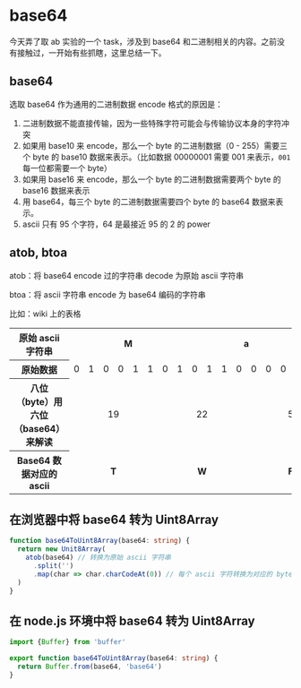 # base64
今天弄了取 ab 实验的一个 task，涉及到 base64 和二进制相关的内容。之前没有接触过，一开始有些抓瞎，这里总结一下。

## base64
选取 base64 作为通用的二进制数据 encode 格式的原因是：
1. 二进制数据不能直接传输，因为一些特殊字符可能会与传输协议本身的字符冲突
2. 如果用 base10 来 encode，那么一个 byte 的二进制数据（0 - 255）需要三个 byte 的 base10 数据来表示。（比如数据 00000001 需要 001 来表示，`001` 每一位都需要一个 byte）
3. 如果用 base16 来 encode，那么一个 byte 的二进制数据需要两个 byte 的 base16 数据来表示
4. 用 base64，每三个 byte 的二进制数据需要四个 byte 的 base64 数据来表示。
5. ascii 只有 95 个字符，64 是最接近 95 的 2 的 power

## atob, btoa

atob：将 base64 encode 过的字符串 decode 为原始 ascii 字符串

btoa：将 ascii 字符串 encode 为 base64 编码的字符串

比如：wiki 上的表格

<table class="wikitable">

<tbody><tr>
<th scope="row">原始 ascii 字符串
</th>
<td colspan="8" style="text-align:center"><b>M</b>
</td>
<td colspan="8" style="text-align:center"><b>a</b>
</td>
<td colspan="8" style="text-align:center"><b>n</b>
</td></tr>
<tr>
<th scope="row">原始数据
</th>
<td>0</td>
<td>1</td>
<td>0</td>
<td>0</td>
<td>1</td>
<td>1</td>
<td>0</td>
<td>1
</td>
<td>0</td>
<td>1</td>
<td>1</td>
<td>0</td>
<td>0</td>
<td>0</td>
<td>0</td>
<td>1
</td>
<td>0</td>
<td>1</td>
<td>1</td>
<td>0</td>
<td>1</td>
<td>1</td>
<td>1</td>
<td>0
</td></tr>
<tr>
<th scope="row">八位（byte）用六位（base64）来解读
</th>
<td colspan="6" style="text-align:center">19
</td>
<td colspan="6" style="text-align:center">22
</td>
<td colspan="6" style="text-align:center">5
</td>
<td colspan="6" style="text-align:center">46
</td></tr>
<tr>
<th scope="row">Base64 数据对应的 ascii
</th>
<td colspan="6" style="text-align:center"><b>T</b>
</td>
<td colspan="6" style="text-align:center"><b>W</b>
</td>
<td colspan="6" style="text-align:center"><b>F</b>
</td>
<td colspan="6" style="text-align:center"><b>u</b>
</td></tr></tbody></table>

## 在浏览器中将 base64 转为 Uint8Array
```typescript
function base64ToUint8Array(base64: string) {
  return new Unit8Array(
    atob(base64) // 转换为原始 ascii 字符串
      .split('')
      .map(char => char.charCodeAt(0)) // 每个 ascii 字符转换为对应的 byte
  )
}
```

## 在 node.js 环境中将 base64 转为 Uint8Array
```typescript
import {Buffer} from 'buffer'

export function base64ToUint8Array(base64: string) {
  return Buffer.from(base64, 'base64')
}
```
